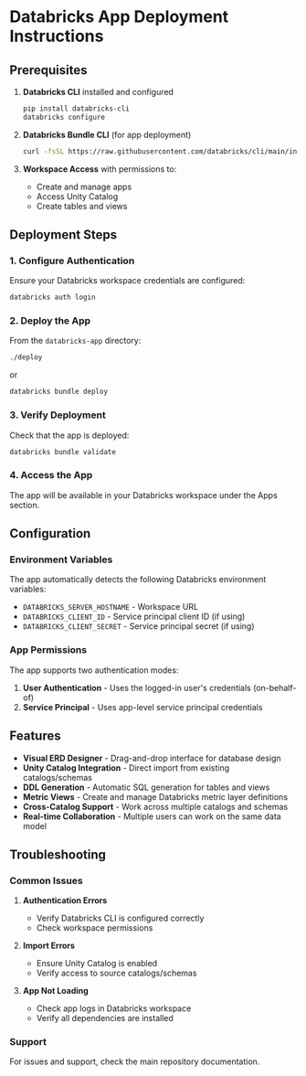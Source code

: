 # Databricks App Deployment Instructions

## Prerequisites

1. **Databricks CLI** installed and configured
   ```bash
   pip install databricks-cli
   databricks configure
   ```

2. **Databricks Bundle CLI** (for app deployment)
   ```bash
   curl -fsSL https://raw.githubusercontent.com/databricks/cli/main/install.sh | sh
   ```

3. **Workspace Access** with permissions to:
   - Create and manage apps
   - Access Unity Catalog
   - Create tables and views

## Deployment Steps

### 1. Configure Authentication

Ensure your Databricks workspace credentials are configured:
```bash
databricks auth login
```

### 2. Deploy the App

From the `databricks-app` directory:

```bash
./deploy
```
or
```bash
databricks bundle deploy
```

### 3. Verify Deployment

Check that the app is deployed:
```bash
databricks bundle validate
```

### 4. Access the App

The app will be available in your Databricks workspace under the Apps section.

## Configuration

### Environment Variables

The app automatically detects the following Databricks environment variables:
- `DATABRICKS_SERVER_HOSTNAME` - Workspace URL
- `DATABRICKS_CLIENT_ID` - Service principal client ID (if using)
- `DATABRICKS_CLIENT_SECRET` - Service principal secret (if using)

### App Permissions

The app supports two authentication modes:
1. **User Authentication** - Uses the logged-in user's credentials (on-behalf-of)
2. **Service Principal** - Uses app-level service principal credentials

## Features

- **Visual ERD Designer** - Drag-and-drop interface for database design
- **Unity Catalog Integration** - Direct import from existing catalogs/schemas
- **DDL Generation** - Automatic SQL generation for tables and views
- **Metric Views** - Create and manage Databricks metric layer definitions
- **Cross-Catalog Support** - Work across multiple catalogs and schemas
- **Real-time Collaboration** - Multiple users can work on the same data model

## Troubleshooting

### Common Issues

1. **Authentication Errors**
   - Verify Databricks CLI is configured correctly
   - Check workspace permissions

2. **Import Errors**
   - Ensure Unity Catalog is enabled
   - Verify access to source catalogs/schemas

3. **App Not Loading**
   - Check app logs in Databricks workspace
   - Verify all dependencies are installed

### Support

For issues and support, check the main repository documentation.
